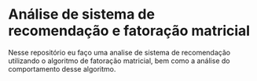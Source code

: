 # Análise de sistema de recomendação e fatoração matricial

Nesse repositório eu faço uma analise de sistema de recomendação utilizando o algoritmo de fatoração matricial, bem como a análise do comportamento desse algoritmo. 
